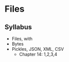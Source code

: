 # Files

## Syllabus

  * Files, with
  * Bytes
  * Pickles, JSON, XML, CSV
    - Chapter 14: 1,2,3,4
